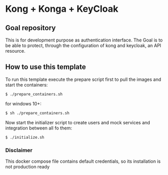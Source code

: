 # Kong + Konga + KeyCloak

## Goal repository

This is for development purpose as authentication interface. The Goal is to be able to protect, through the configuration of kong and keycloak, an API resource. 

## How to use this template

To run this template execute the prepare script first to pull the images and start the containers:

```shell
$ ./prepare_containers.sh
```

for windows 10+:

```shell
$ sh ./prepare_containers.sh
```

Now start the initializer script to create users and mock services and integration between all fo them:

```shell
$ ./initialize.sh
```

### Disclaimer

This docker compose file contains default credentials, so its installation is not production ready 